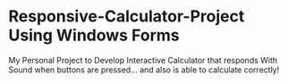 # Responsive-Calculator-Project Using Windows Forms
My Personal Project to Develop Interactive Calculator that responds With Sound when buttons are pressed...
and also is able to calculate correctly!

